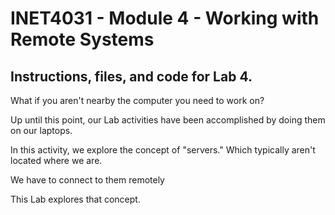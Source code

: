 # INET4031 - Module 4 - Working with Remote Systems

## Instructions, files, and code for Lab 4.

What if you aren't nearby the computer you need to work on?

Up until this point, our Lab activities have been accomplished by doing them on our laptops.

In this activity, we explore the concept of "servers."  Which typically aren't located where we are.

We have to connect to them remotely

This Lab explores that concept.



